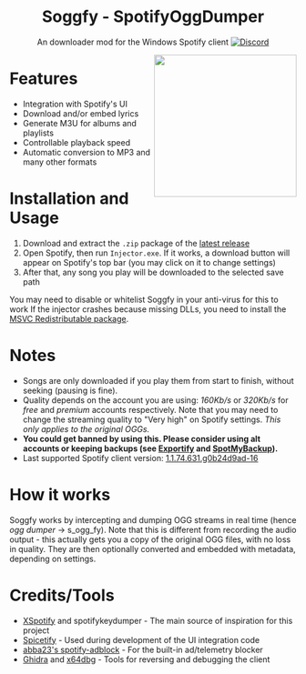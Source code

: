 
<div align="center">

# Soggfy - SpotifyOggDumper

An downloader mod for the Windows Spotify client
[![Discord](https://discord.com/api/guilds/897274718942531594/widget.png)](https://discord.gg/syc9aMDVBf)

<img align="right" src="https://user-images.githubusercontent.com/53208252/147526053-a62850c2-9ee9-471f-83c1-481f2f0dca32.png" width="250" />
</div>

# Features
- Integration with Spotify's UI
- Download and/or embed lyrics
- Generate M3U for albums and playlists
- Controllable playback speed
- Automatic conversion to MP3 and many other formats

# Installation and Usage
1. Download and extract the `.zip` package of the [latest release](https://github.com/Rafiuth/Soggfy/releases/latest)
2. Open Spotify, then run `Injector.exe`. If it works, a download button will appear on Spotify's top bar (you may click on it to change settings)
3. After that, any song you play will be downloaded to the selected save path

You may need to disable or whitelist Soggfy in your anti-virus for this to work
If the injector crashes because missing DLLs, you need to install the [MSVC Redistributable package](https://aka.ms/vs/17/release/vc_redist.x86.exe).

# Notes
- Songs are only downloaded if you play them from start to finish, without seeking (pausing is fine).
- Quality depends on the account you are using: _160Kb/s_ or _320Kb/s_ for _free_ and _premium_ accounts respectively. Note that you may need to change the streaming quality to "Very high" on Spotify settings.
_This only applies to the original OGGs._
- **You could get banned by using this. Please consider using alt accounts or keeping backups (see [Exportify](https://watsonbox.github.io/exportify) and [SpotMyBackup](http://www.spotmybackup.com)).**
- Last supported Spotify client version: [1.1.74.631.g0b24d9ad-16](https://upgrade.scdn.co/upgrade/client/win32-x86/spotify_installer-1.1.74.631.g0b24d9ad-16.exe)

# How it works
Soggfy works by intercepting and dumping OGG streams in real time (hence _ogg dumper_ -> s_ogg_fy). Note that this is different from recording the audio output - this actually gets you a copy of the original OGG files, with no loss in quality. They are then optionally converted and embedded with metadata, depending on settings.

# Credits/Tools
- [XSpotify](https://web.archive.org/web/20200303145624/https://github.com/meik97/XSpotify) and spotifykeydumper - The main source of inspiration for this project
- [Spicetify](https://github.com/khanhas/spicetify-cli) - Used during development of the UI integration code
- [abba23's spotify-adblock](https://github.com/abba23/spotify-adblock) - For the built-in ad/telemetry blocker
- [Ghidra](https://ghidra-sre.org/) and [x64dbg](https://x64dbg.com/) - Tools for reversing and debugging the client
